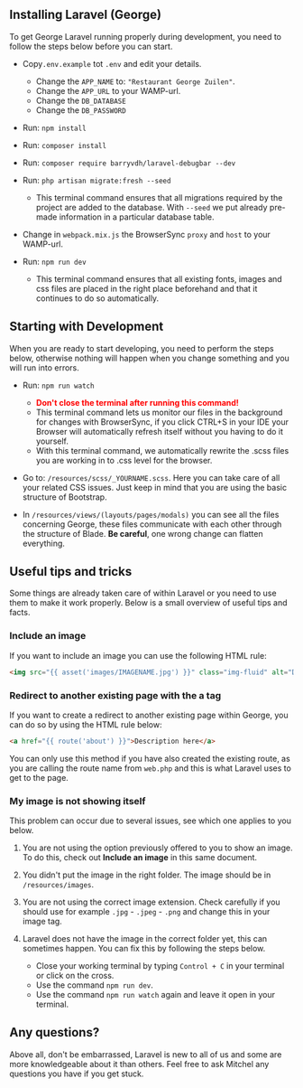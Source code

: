 ## Installing Laravel (George)
To get George Laravel running properly during development, you need to follow the steps below before you can start.

- Copy`.env.example` tot `.env` and edit your details.
  - Change the `APP_NAME` to: `"Restaurant George Zuilen"`.
  - Change the `APP_URL` to your WAMP-url.
  - Change the `DB_DATABASE`
  - Change the `DB_PASSWORD`


- Run: `npm install`


- Run: `composer install`


- Run: `composer require barryvdh/laravel-debugbar --dev`


- Run: `php artisan migrate:fresh --seed`
  - This terminal command ensures that all migrations required by the project are added to the database. With `--seed` we put already pre-made information in a particular database table.


- Change in `webpack.mix.js` the BrowserSync `proxy` and `host` to your WAMP-url.


- Run: `npm run dev`
  - This terminal command ensures that all existing fonts, images and css files are placed in the right place beforehand and that it continues to do so automatically.

## Starting with Development
When you are ready to start developing, you need to perform the steps below, otherwise nothing will happen when you change something and you will run into errors.

- Run: `npm run watch`
  - <font color="red">**Don't close the terminal after running this command!**</font>
  - This terminal command lets us monitor our files in the background for changes with BrowserSync, if you click CTRL+S in your IDE your Browser will automatically refresh itself without you having to do it yourself.
  - With this terminal command, we automatically rewrite the .scss files you are working in to .css level for the browser.


- Go to: `/resources/scss/_YOURNAME.scss`. Here you can take care of all your related CSS issues. Just keep in mind that you are using the basic structure of Bootstrap.


- In `/resources/views/(layouts/pages/modals)` you can see all the files concerning George, these files communicate with each other through the structure of Blade. **Be careful**, one wrong change can flatten everything.

## Useful tips and tricks
Some things are already taken care of within Laravel or you need to use them to make it work properly. Below is a small overview of useful tips and facts.

### Include an image
If you want to include an image you can use the following HTML rule:

```HTML
<img src="{{ asset('images/IMAGENAME.jpg') }}" class="img-fluid" alt="Description about image">
```

### Redirect to another existing page with the a tag
If you want to create a redirect to another existing page within George, you can do so by using the HTML rule below:

```HTML
<a href="{{ route('about') }}">Description here</a>
```

You can only use this method if you have also created the existing route, as you are calling the route name from `web.php` and this is what Laravel uses to get to the page.

### My image is not showing itself
This problem can occur due to several issues, see which one applies to you below.

1. You are not using the option previously offered to you to show an image.  To do this, check out **Include an image** in this same document.


2. You didn't put the image in the right folder. The image should be in `/resources/images`.


3. You are not using the correct image extension. Check carefully if you should use for example `.jpg` - `.jpeg` - `.png` and change this in your image tag.


4. Laravel does not have the image in the correct folder yet, this can sometimes happen. You can fix this by following the steps below.
   - Close your working terminal by typing `Control + C` in your terminal or click on the cross.
   - Use the command `npm run dev`.
   - Use the command `npm run watch` again and leave it open in your terminal.

## Any questions?
Above all, don't be embarrassed, Laravel is new to all of us and some are more knowledgeable about it than others. Feel free to ask Mitchel any questions you have if you get stuck.
